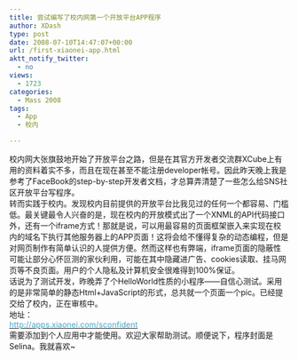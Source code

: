 ```yaml
---
title: 尝试编写了校内网第一个开放平台APP程序
author: XDash
type: post
date: 2008-07-10T14:47:07+00:00
url: /first-xiaonei-app.html
aktt_notify_twitter:
  - no
views:
  - 1723
categories:
  - Mass 2008
tags:
  - App
  - 校内

---
```

<div>
  校内网大张旗鼓地开始了开放平台之路，但是在其官方开发者交流群XCube上有用的资料着实不多，而且在现在甚至不能注册developer帐号。因此昨天晚上我是参考了FaceBook的step-by-step开发者文档，才总算弄清楚了一些怎么给SNS社区开放平台写程序。
</div>

<div>
</div>

<div>
  转而实践于校内。发现校内目前提供的开放平台比我见过的任何一个都容易、门槛低。最关键最令人兴奋的是，现在校内的开放模式出了一个XNML的API代码接口外，还有一个iframe方式！那就是说，可以用最容易的页面框架嵌入来实现在校内的域名下执行其他服务器上的APP页面！这将会给不懂得复杂的动态编程，但是对网页制作有简单认识的人提供方便。然而这样也有弊端，iframe页面的隐蔽性可能让部分心怀叵测的家伙利用，可能在其中隐藏进广告、cookies读取、挂马网页等不良页面。用户的个人隐私及计算机安全很难得到100%保证。
</div>

<div>
</div>

<div>
  话说为了测试开发，昨晚弄了个HelloWorld性质的小程序——自信心测试。采用的是非常简单的静态Html+JavaScript的形式，总共就一个页面一个pic。已经提交给了校内，正在审核中。
</div>

<div>
</div>

<div>
  地址：<br /> <a href="http://apps.xiaonei.com/sconfident"><span style="color: #46a8c8;">http://apps.xiaonei.com/sconfident</span></a>
</div>

<div>
</div>

<div>
  需要添加到个人应用中才能使用。欢迎大家帮助测试。顺便说下，程序封面是Selina。我就喜欢~
</div>